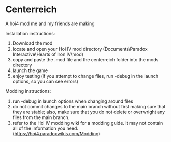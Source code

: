 # Centerreich
A hoi4 mod me and my friends are making


Installation instructions:

1. Download the mod
2. locate and open your Hoi IV mod directory (Documents\Paradox Interactive\Hearts of Iron IV\mod)
3. copy and paste the .mod file and the centerreich folder into the mods directory
4. launch the game
5. enjoy testing (if you attempt to change files, run -debug in the launch options, so you can see errors)


Modding instructions:

1. run -debug in launch options when changing around files
2. do not commit changes to the main branch without first making sure that they are stable; also, make sure that you do not delete or overwright any files from the main branch.
3. refer to the Hoi IV modding wiki for a modding guide. It may not contain all of the information you need. (https://hoi4.paradoxwikis.com/Modding)
